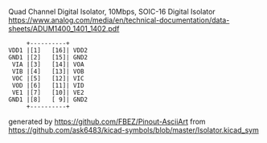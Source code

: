 Quad Channel Digital Isolator, 10Mbps, SOIC-16
Digital Isolator
https://www.analog.com/media/en/technical-documentation/data-sheets/ADUM1400_1401_1402.pdf


	     +----------+
	VDD1 |[1]   [16]| VDD2
	GND1 |[2]   [15]| GND2
	 VIA |[3]   [14]| VOA
	 VIB |[4]   [13]| VOB
	 VOC |[5]   [12]| VIC
	 VOD |[6]   [11]| VID
	 VE1 |[7]   [10]| VE2
	GND1 |[8]   [ 9]| GND2
	     +----------+


generated by https://github.com/FBEZ/Pinout-AsciiArt from https://github.com/ask6483/kicad-symbols/blob/master/Isolator.kicad_sym